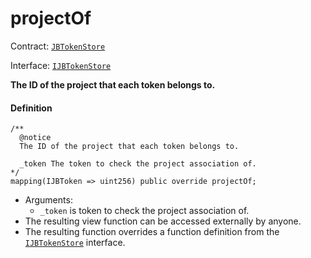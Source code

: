 # projectOf

Contract: [`JBTokenStore`](/docs/v4/deprecated/v2/contracts/jbtokenstore/README.md)​‌

Interface: [`IJBTokenStore`](/docs/v4/deprecated/v2/interfaces/ijbtokenstore.md)

**The ID of the project that each token belongs to.**

#### Definition

```
/**
  @notice
  The ID of the project that each token belongs to.

  _token The token to check the project association of.
*/
mapping(IJBToken => uint256) public override projectOf;
```

* Arguments:
  * `_token` is token to check the project association of.
* The resulting view function can be accessed externally by anyone.
* The resulting function overrides a function definition from the [`IJBTokenStore`](/docs/v4/deprecated/v2/interfaces/ijbtokenstore.md) interface.

